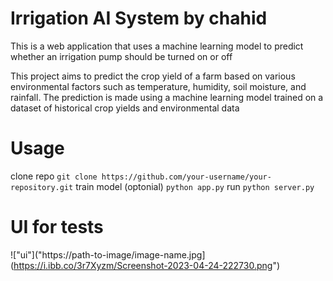 # Irrigation AI System by chahid
This is a web application that uses a machine learning model to predict whether an irrigation pump should be turned on or off 

This project aims to predict the crop yield of a farm based on various environmental factors such as temperature, humidity, soil moisture, and rainfall. The prediction is made using a machine learning model trained on a dataset of historical crop yields and environmental data
# Usage
clone repo
```git clone https://github.com/your-username/your-repository.git```
train model (optonial)
```python app.py```
run 
```python server.py```
# UI for tests
!["ui"]("https://path-to-image/image-name.jpg](https://i.ibb.co/3r7Xyzm/Screenshot-2023-04-24-222730.png")


